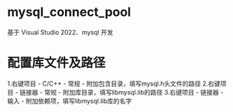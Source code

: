 # mysql_connect_pool
基于 Visual Studio 2022、mysql 开发
# 配置库文件及路径
1.右键项目 - C/C++ - 常规 - 附加包含目录，填写mysql.h头文件的路径
2.右键项目 - 链接器 - 常规 - 附加库目录，填写libmysql.lib的路径
3.右键项目 - 链接器 - 输入 - 附加依赖项，填写libmysql.lib库的名字
